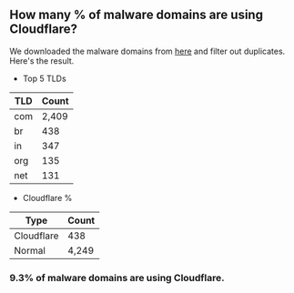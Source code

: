 ## How many % of malware domains are using Cloudflare?


We downloaded the malware domains from [here](https://urlhaus.abuse.ch) and filter out duplicates.
Here's the result.


[//]: # (start replacement)


- Top 5 TLDs

| TLD | Count |
| --- | --- |
| com | 2,409 |
| br | 438 |
| in | 347 |
| org | 135 |
| net | 131 |


- Cloudflare %

| Type | Count |
| --- | --- |
| Cloudflare | 438 |
| Normal | 4,249 |


### 9.3% of malware domains are using Cloudflare.
